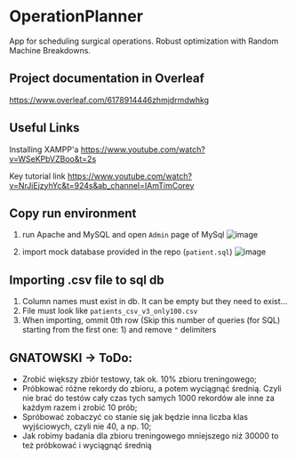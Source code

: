# OperationPlanner
App for scheduling surgical operations. Robust optimization with Random Machine Breakdowns.

## Project documentation in Overleaf
https://www.overleaf.com/6178914446zhmjdrmdwhkg

## Useful Links
Installing XAMPP'a https://www.youtube.com/watch?v=WSeKPbVZBoo&t=2s

Key tutorial link https://www.youtube.com/watch?v=NrJiEjzyhYc&t=924s&ab_channel=IAmTimCorey

## Copy run environment
1) run Apache and MySQL and open `Admin` page of MySql
![image](https://user-images.githubusercontent.com/48590717/144767103-b535efb5-6d1e-4dd2-8f20-6c6ecfabee22.png)

2) import mock database provided in the repo (`patient.sql`)
![image](https://user-images.githubusercontent.com/48590717/144767377-8f6954c8-fb92-4e35-a6cc-877308c7ec3b.png)

## Importing .csv file to sql db
1) Column names must exist in db. It can be empty but they need to exist...
2) File must look like `patients_csv_v3_only100.csv`
3) When importing, ommit 0th row (Skip this number of queries (for SQL) starting from the first one: 1) and remove `"` delimiters

## GNATOWSKI -> ToDo:
- Zrobić większy zbiór testowy, tak ok. 10% zbioru treningowego;
- Próbkować różne rekordy do zbioru, a potem wyciągnąć średnią. Czyli nie brać do testów cały czas tych samych 1000 rekordów ale inne za każdym razem i zrobić 10 prób;
- Spróbować zobaczyć co stanie się jak będzie inna liczba klas wyjściowych, czyli nie 40, a np. 10;
- Jak robimy badania dla zbioru treningowego mniejszego niż 30000 to też próbkować i wyciągnąć średnią
